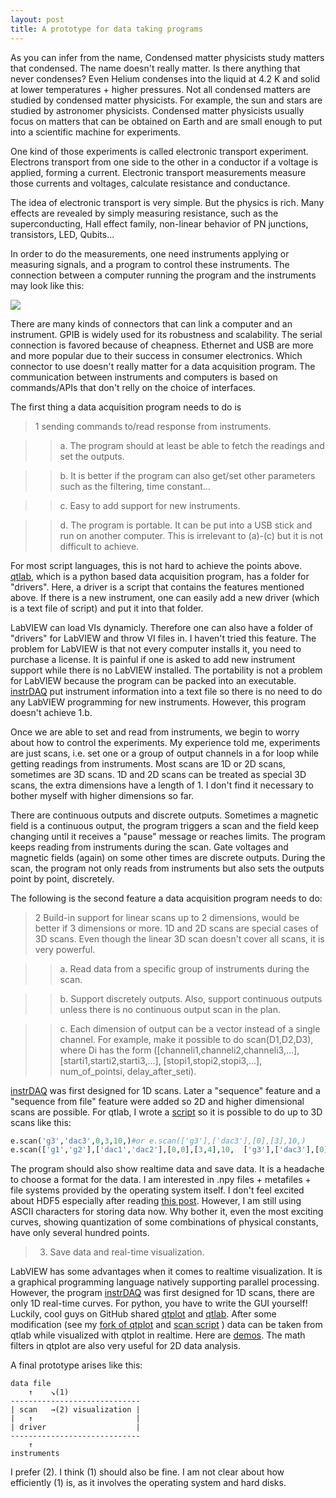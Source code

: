 ```yaml
---
layout: post
title: A prototype for data taking programs
---
```

As you can infer from the name, Condensed matter physicists study matters that condensed. The name doesn't really matter. Is there anything that never condenses? Even Helium condenses into the liquid at 4.2 K and solid at lower temperatures + higher pressures. Not all condensed matters are studied by condensed matter physicists. For example, the sun and stars are studied by astronomer physicists. Condensed matter physicists usually focus on matters that can be obtained on Earth and are small enough to put into a scientific machine for experiments.

One kind of those experiments is called electronic transport experiment. Electrons transport from one side to the other in a conductor if a voltage is applied, forming a current. Electronic transport measurements measure those currents and voltages, calculate resistance and conductance. 

The idea of electronic transport is very simple. But the physics is rich. Many effects are revealed by simply measuring resistance, such as the superconducting, Hall effect family, non-linear behavior of PN junctions, transistors, LED, Qubits...

In order to do the measurements, one need instruments applying or measuring signals, and a program to control these instruments. The connection between a computer running the program and the instruments may look like this:

![](https://github.com/cover-me/instrDAQ/raw/master/documentation/images/setup.jpg)

There are many kinds of connectors that can link a computer and an instrument. GPIB is widely used for its robustness and scalability. The serial connection is favored because of cheapness. Ethernet and USB are more and more popular due to their success in consumer electronics. Which connector to use doesn't really matter for a data acquisition program. The communication between instruments and computers is based on commands/APIs that don't relly on the choice of interfaces.

The first thing a data acquisition program needs to do is

>1 sending commands to/read response from instruments.

>> a. The program should at least be able to fetch the readings and set the outputs.
  
>> b. It is better if the program can also get/set other parameters such as the filtering, time constant... 
  
>> c. Easy to add support for new instruments.
  
>> d. The program is portable. It can be put into a USB stick and run on another computer. This is irrelevant to (a)-(c) but it is not difficult to achieve.

For most script languages, this is not hard to achieve the points above. [qtlab](https://github.com/heeres/qtlab), which is a python based data acquisition program, has a folder for "drivers". Here, a driver is a script that contains the features mentioned above. If there is a new instrument, one can easily add a new driver (which is a text file of script) and put it into that folder.

LabVIEW can load VIs dynamicly. Therefore one can also have a folder of "drivers" for LabVIEW and throw VI files in. I haven't tried this feature. The problem for LabVIEW is that not every computer installs it, you need to purchase a license. It is painful if one is asked to add new instrument support while there is no LabVIEW installed. The portability is not a problem for LabVIEW because the program can be packed into an executable. [instrDAQ](https://github.com/cover-me/instrDAQ) put instrument information into a text file so there is no need to do any LabVIEW programming for new instruments. However, this program doesn't achieve 1.b.

Once we are able to set and read from instruments, we begin to worry about how to control the experiments. My experience told me, experiments are just scans, i.e. set one or a group of output channels in a for loop while getting readings from instruments. Most scans are 1D or 2D scans, sometimes are 3D scans. 1D and 2D scans can be treated as special 3D scans, the extra dimensions have a length of 1. I don't find it necessary to bother myself with higher dimensions so far. 

There are continuous outputs and discrete outputs. Sometimes a magnetic field is a continuous output, the program triggers a scan and the field keep changing until it receives a "pause" message or reaches limits. The program keeps reading from instruments during the scan. Gate voltages and magnetic fields (again) on some other times are discrete outputs. During the scan, the program not only reads from instruments but also sets the outputs point by point, discretely.  

The following is the second feature  a data acquisition program needs to do:

>2 Build-in support for linear scans up to 2 dimensions, would be better if 3 dimensions or more. 1D and 2D scans are special cases of 3D scans. Even though the linear 3D scan doesn't cover all scans, it is very powerful.

>>a. Read data from a specific group of instruments during the scan.

>>b. Support discretely outputs. Also, support continuous outputs unless there is no continuous output scan in the plan.

>>c. Each dimension of output can be a vector instead of a single channel. For example, make it possible to do scan(D1,D2,D3), where Di has the form ([channeli1,channeli2,channeli3,...], [starti1,starti2,starti3,...], [stopi1,stopi2,stopi3,...], num_of_pointsi, delay_after_seti).

[instrDAQ](https://github.com/cover-me/instrDAQ) was first designed for 1D scans. Later a "sequence" feature and a "sequence from file" feature were added so 2D and higher dimensional scans are possible. For qtlab, I wrote a [script](https://github.com/cover-me/repository/tree/master/qt/qtlab%20scan%20scripts) so it is possible to do up to 3D scans like this:

```python
e.scan('g3','dac3',0,3,10,)#or e.scan(['g3'],['dac3'],[0],[3],10,)
e.scan(['g1','g2'],['dac1','dac2'],[0,0],[3,4],10,  ['g3'],['dac3'],[0],[3],10,  ['g5'],['dac5'],[0],[3],10)
```

The program should also show realtime data and save data. It is a headache to choose a format for the data. I am interested in .npy files + metafiles + file systems provided by the operating system itself. I don't feel excited about HDF5 especially after reading [this post](https://cyrille.rossant.net/moving-away-hdf5/). However, I am still using ASCII characters for storing data now. Why bother it, even the most exciting curves, showing quantization of some combinations of physical constants, have only several hundred points. 

>3. Save data and real-time visualization. 

LabVIEW has some advantages when it comes to realtime visualization. It is a graphical programming language natively supporting parallel processing. However, the program [instrDAQ](https://github.com/cover-me/instrDAQ) was first designed for 1D scans, there are only 1D real-time curves. For python, you have to write the GUI yourself! Luckily, cool guys on GitHub shared [qtplot](https://github.com/Rubenknex/qtplot) and [qtlab](https://github.com/heeres/qtlab). After some modification (see my [fork of qtplot](https://github.com/cover-me/qtplot) and [scan script](https://github.com/cover-me/repository/tree/master/qt/qtlab%20scan%20scripts) ) data can be taken from qtlab while visualized with qtplot in realtime. Here are [demos](https://cover-me.github.io/2019/03/31/qtplot-demo.html). The math filters in qtplot are also very useful for 2D data analysis.

A final prototype arises like this:

```
data file                
    ↑    ↘(1)                    
-----------------------------
| scan   →(2) visualization |
|   ↑                       |
| driver                    |
-----------------------------
    ↑
instruments
```

I prefer (2). I think (1) should also be fine. I am not clear about how efficiently (1) is, as it involves the operating system and hard disks.



